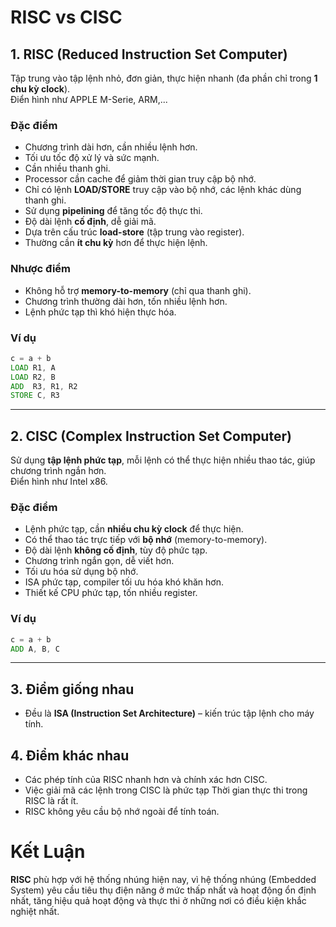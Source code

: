 # RISC vs CISC

## 1. RISC (Reduced Instruction Set Computer)

Tập trung vào tập lệnh nhỏ, đơn giản, thực hiện nhanh (đa phần chỉ trong **1 chu kỳ clock**).  
Điển hình như APPLE M-Serie, ARM,...
### Đặc điểm
- Chương trình dài hơn, cần nhiều lệnh hơn.  
- Tối ưu tốc độ xử lý và sức mạnh.  
- Cần nhiều thanh ghi.  
- Processor cần cache để giảm thời gian truy cập bộ nhớ.  
- Chỉ có lệnh **LOAD/STORE** truy cập vào bộ nhớ, các lệnh khác dùng thanh ghi.  
- Sử dụng **pipelining** để tăng tốc độ thực thi.  
- Độ dài lệnh **cố định**, dễ giải mã.  
- Dựa trên cấu trúc **load-store** (tập trung vào register).  
- Thường cần **ít chu kỳ** hơn để thực hiện lệnh.  

### Nhược điểm
- Không hỗ trợ **memory-to-memory** (chỉ qua thanh ghi).  
- Chương trình thường dài hơn, tốn nhiều lệnh hơn.  
- Lệnh phức tạp thì khó hiện thực hóa.  

### Ví dụ
```asm
c = a + b
LOAD R1, A
LOAD R2, B
ADD  R3, R1, R2
STORE C, R3
```

---

## 2. CISC (Complex Instruction Set Computer)

Sử dụng **tập lệnh phức tạp**, mỗi lệnh có thể thực hiện nhiều thao tác, giúp chương trình ngắn hơn.  
Điển hình như Intel x86. 
### Đặc điểm
- Lệnh phức tạp, cần **nhiều chu kỳ clock** để thực hiện.  
- Có thể thao tác trực tiếp với **bộ nhớ** (memory-to-memory).  
- Độ dài lệnh **không cố định**, tùy độ phức tạp.  
- Chương trình ngắn gọn, dễ viết hơn.  
- Tối ưu hóa sử dụng bộ nhớ.  
- ISA phức tạp, compiler tối ưu hóa khó khăn hơn.  
- Thiết kế CPU phức tạp, tốn nhiều register.  

### Ví dụ
```asm
c = a + b
ADD A, B, C
```

---

## 3. Điểm giống nhau
- Đều là **ISA (Instruction Set Architecture)** – kiến trúc tập lệnh cho máy tính.  

## 4. Điểm khác nhau
-  Các phép tính của RISC nhanh hơn và chính xác hơn CISC. 
-  Việc giải mã các lệnh trong CISC là phức tạp Thời gian thực thi trong RISC là rất ít.
- RISC không yêu cầu bộ nhớ ngoài để tính toán.
# Kết Luận
**RISC** phù hợp với hệ thống nhúng hiện nay, vì hệ thống nhúng (Embedded System) yêu cầu tiêu thụ điện năng ở mức thấp nhất và hoạt động ổn định nhất, tăng hiệu quả hoạt động và thực thi ở những nơi có điều kiện khắc nghiệt nhất.
